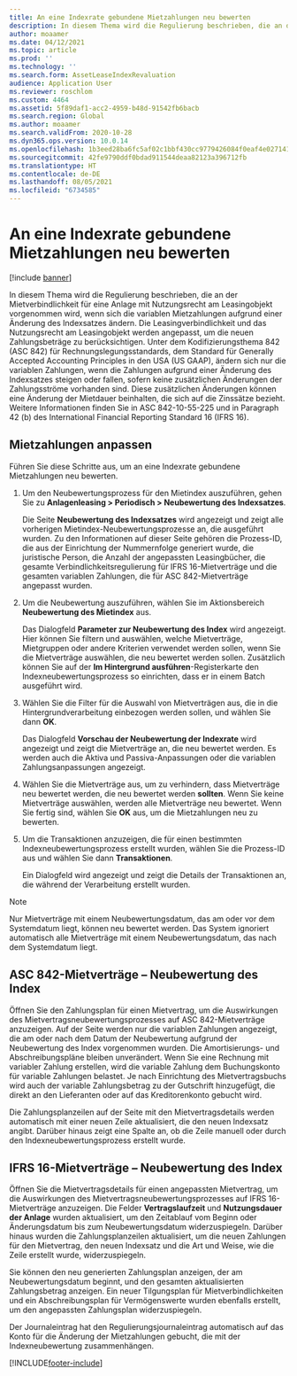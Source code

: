 ```yaml
---
title: An eine Indexrate gebundene Mietzahlungen neu bewerten
description: In diesem Thema wird die Regulierung beschrieben, die an der Mietverbindlichkeit für eine Anlage mit Nutzungsrecht am Leasingobjekt vorgenommen wird, wenn sich die variablen Mietzahlungen aufgrund einer Änderung des Indexsatzes ändern.
author: moaamer
ms.date: 04/12/2021
ms.topic: article
ms.prod: ''
ms.technology: ''
ms.search.form: AssetLeaseIndexRevaluation
audience: Application User
ms.reviewer: roschlom
ms.custom: 4464
ms.assetid: 5f89daf1-acc2-4959-b48d-91542fb6bacb
ms.search.region: Global
ms.author: moaamer
ms.search.validFrom: 2020-10-28
ms.dyn365.ops.version: 10.0.14
ms.openlocfilehash: 1b3eed28ba6fc5af02c1bbf430cc9779426084f0eaf4e027141bbdd18a70dde4
ms.sourcegitcommit: 42fe9790ddf0bdad911544deaa82123a396712fb
ms.translationtype: HT
ms.contentlocale: de-DE
ms.lasthandoff: 08/05/2021
ms.locfileid: "6734585"
---
```

# <a name="revalue-lease-payments-that-are-linked-to-an-index-rate"></a>An eine Indexrate gebundene Mietzahlungen neu bewerten

[!include [banner](../includes/banner.md)]

In diesem Thema wird die Regulierung beschrieben, die an der Mietverbindlichkeit für eine Anlage mit Nutzungsrecht am Leasingobjekt vorgenommen wird, wenn sich die variablen Mietzahlungen aufgrund einer Änderung des Indexsatzes ändern. Die Leasingverbindlichkeit und das Nutzungsrecht am Leasingobjekt werden angepasst, um die neuen Zahlungsbeträge zu berücksichtigen. Unter dem Kodifizierungsthema 842 (ASC 842) für Rechnungslegungsstandards, dem Standard für Generally Accepted Accounting Principles in den USA (US GAAP), ändern sich nur die variablen Zahlungen, wenn die Zahlungen aufgrund einer Änderung des Indexsatzes steigen oder fallen, sofern keine zusätzlichen Änderungen der Zahlungsströme vorhanden sind. Diese zusätzlichen Änderungen können eine Änderung der Mietdauer beinhalten, die sich auf die Zinssätze bezieht. Weitere Informationen finden Sie in ASC 842-10-55-225 und in Paragraph 42 (b) des International Financial Reporting Standard 16 (IFRS 16).

## <a name="adjust-lease-payments"></a>Mietzahlungen anpassen

Führen Sie diese Schritte aus, um an eine Indexrate gebundene Mietzahlungen neu bewerten.

1. Um den Neubewertungsprozess für den Mietindex auszuführen, gehen Sie zu **Anlagenleasing \> Periodisch \> Neubewertung des Indexsatzes**.

    Die Seite **Neubewertung des Indexsatzes** wird angezeigt und zeigt alle vorherigen Mietindex-Neubewertungsprozesse an, die ausgeführt wurden. Zu den Informationen auf dieser Seite gehören die Prozess-ID, die aus der Einrichtung der Nummernfolge generiert wurde, die juristische Person, die Anzahl der angepassten Leasingbücher, die gesamte Verbindlichkeitsregulierung für IFRS 16-Mietverträge und die gesamten variablen Zahlungen, die für ASC 842-Mietverträge angepasst wurden.

2. Um die Neubewertung auszuführen, wählen Sie im Aktionsbereich **Neubewertung des Mietindex** aus.

    Das Dialogfeld **Parameter zur Neubewertung des Index** wird angezeigt. Hier können Sie filtern und auswählen, welche Mietverträge, Mietgruppen oder andere Kriterien verwendet werden sollen, wenn Sie die Mietverträge auswählen, die neu bewertet werden sollen. Zusätzlich können Sie auf der **Im Hintergrund ausführen**-Registerkarte den Indexneubewertungsprozess so einrichten, dass er in einem Batch ausgeführt wird.

4. Wählen Sie die Filter für die Auswahl von Mietverträgen aus, die in die Hintergrundverarbeitung einbezogen werden sollen, und wählen Sie dann **OK**.

    Das Dialogfeld **Vorschau der Neubewertung der Indexrate** wird angezeigt und zeigt die Mietverträge an, die neu bewertet werden. Es werden auch die Aktiva und Passiva-Anpassungen oder die variablen Zahlungsanpassungen angezeigt.
    
5. Wählen Sie die Mietverträge aus, um zu verhindern, dass Mietverträge neu bewertet werden, die neu bewertet werden **sollten**. Wenn Sie keine Mietverträge auswählen, werden alle Mietverträge neu bewertet. Wenn Sie fertig sind, wählen Sie **OK** aus, um die Mietzahlungen neu zu bewerten.
6. Um die Transaktionen anzuzeigen, die für einen bestimmten Indexneubewertungsprozess erstellt wurden, wählen Sie die Prozess-ID aus und wählen Sie dann **Transaktionen**.

    Ein Dialogfeld wird angezeigt und zeigt die Details der Transaktionen an, die während der Verarbeitung erstellt wurden.

> [!NOTE]
> Nur Mietverträge mit einem Neubewertungsdatum, das am oder vor dem Systemdatum liegt, können neu bewertet werden. Das System ignoriert automatisch alle Mietverträge mit einem Neubewertungsdatum, das nach dem Systemdatum liegt.

## <a name="asc-842-leases--index-revaluation"></a>ASC 842-Mietverträge – Neubewertung des Index

Öffnen Sie den Zahlungsplan für einen Mietvertrag, um die Auswirkungen des Mietvertragsneubewertungsprozesses auf ASC 842-Mietverträge anzuzeigen. Auf der Seite werden nur die variablen Zahlungen angezeigt, die am oder nach dem Datum der Neubewertung aufgrund der Neubewertung des Index vorgenommen wurden. Die Amortisierungs- und Abschreibungspläne bleiben unverändert. Wenn Sie eine Rechnung mit variabler Zahlung erstellen, wird die variable Zahlung dem Buchungskonto für variable Zahlungen belastet. Je nach Einrichtung des Mietvertragsbuchs wird auch der variable Zahlungsbetrag zu der Gutschrift hinzugefügt, die direkt an den Lieferanten oder auf das Kreditorenkonto gebucht wird.

Die Zahlungsplanzeilen auf der Seite mit den Mietvertragsdetails werden automatisch mit einer neuen Zeile aktualisiert, die den neuen Indexsatz angibt. Darüber hinaus zeigt eine Spalte an, ob die Zeile manuell oder durch den Indexneubewertungsprozess erstellt wurde.

## <a name="ifrs-16-leases--index-revaluation"></a>IFRS 16-Mietverträge – Neubewertung des Index

Öffnen Sie die Mietvertragsdetails für einen angepassten Mietvertrag, um die Auswirkungen des Mietvertragsneubewertungsprozesses auf IFRS 16-Mietverträge anzuzeigen. Die Felder **Vertragslaufzeit** und **Nutzungsdauer der Anlage** wurden aktualisiert, um den Zeitablauf vom Beginn oder Änderungsdatum bis zum Neubewertungsdatum widerzuspiegeln. Darüber hinaus wurden die Zahlungsplanzeilen aktualisiert, um die neuen Zahlungen für den Mietvertrag, den neuen Indexsatz und die Art und Weise, wie die Zeile erstellt wurde, widerzuspiegeln.

Sie können den neu generierten Zahlungsplan anzeigen, der am Neubewertungsdatum beginnt, und den gesamten aktualisierten Zahlungsbetrag anzeigen. Ein neuer Tilgungsplan für Mietverbindlichkeiten und ein Abschreibungsplan für Vermögenswerte wurden ebenfalls erstellt, um den angepassten Zahlungsplan widerzuspiegeln.

Der Journaleintrag hat den Regulierungsjournaleintrag automatisch auf das Konto für die Änderung der Mietzahlungen gebucht, die mit der Indexneubewertung zusammenhängen.


[!INCLUDE[footer-include](../../includes/footer-banner.md)]
